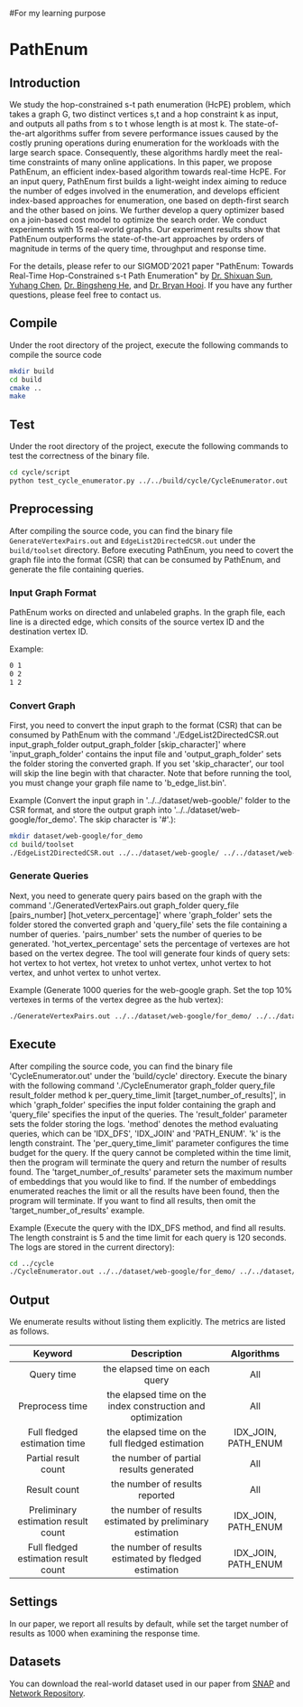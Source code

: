 #For my learning purpose

# PathEnum
## Introduction

We study the hop-constrained s-t path enumeration (HcPE) problem, which takes a graph G, two distinct vertices s,t and a hop constraint k as input, and outputs all paths from s to t whose length is at most k. The state-of-the-art algorithms suffer from severe performance issues caused by the costly pruning operations during enumeration for the workloads with the large search space. Consequently, these algorithms hardly meet the real-time constraints of many online applications. In this paper, we propose PathEnum, an efficient index-based algorithm towards real-time HcPE. For an input query, PathEnum first builds a light-weight index aiming to reduce the number of edges involved in the enumeration, and develops efficient index-based approaches for enumeration, one based on depth-first search and the other based on joins. We further develop a query optimizer based on a join-based cost model to optimize the search order. We conduct experiments with 15 real-world graphs. Our experiment results show that PathEnum outperforms the state-of-the-art approaches by orders of magnitude in terms of the query time, throughput and response time.

For the details, please refer to our SIGMOD'2021 paper
"PathEnum: Towards Real-Time Hop-Constrained s-t Path Enumeration"
by [Dr. Shixuan Sun](https://shixuansun.github.io/), [Yuhang Chen](https://alexcyh7.github.io/),
[Dr. Bingsheng He](https://www.comp.nus.edu.sg/~hebs/), and [Dr. Bryan Hooi](https://bhooi.github.io/).
If you have any further questions, please feel free to contact us.


## Compile
Under the root directory of the project, execute the following commands to compile the source code 

```zsh
mkdir build
cd build
cmake ..
make
```

## Test
Under the root directory of the project, execute the following commands to test the correctness of the binary file.

```zsh
cd cycle/script
python test_cycle_enumerator.py ../../build/cycle/CycleEnumerator.out
```

## Preprocessing
After compiling the source code, you can find the binary file `GenerateVertexPairs.out` and `EdgeList2DirectedCSR.out` under the `build/toolset` directory. Before executing PathEnum, you need to covert the graph file into the format (CSR) that can be consumed by PathEnum, and generate the file containing queries.

### Input Graph Format

PathEnum works on directed and unlabeled graphs.
In the graph file, each line is a directed edge, which consits of the source vertex ID and the destination vertex ID.
    
Example:
    
```zsh
0 1
0 2
1 2
```

### Convert Graph
First, you need to convert the input graph to the format (CSR) that can be consumed by PathEnum with the command './EdgeList2DirectedCSR.out input_graph_folder output_graph_folder [skip_character]' where 'input_graph_folder' contains the input file and 'output_graph_folder' sets
the folder storing the converted graph. If you set 'skip_character', our tool will skip the line begin with that character. Note that before running the tool, you must change your graph file name to 'b_edge_list.bin'.

Example (Convert the input graph in '../../dataset/web-gooble/' folder to the CSR format, and store the output graph into '../../dataset/web-google/for_demo'. The skip character is '#'.):

```zsh
mkdir dataset/web-google/for_demo
cd build/toolset
./EdgeList2DirectedCSR.out ../../dataset/web-google/ ../../dataset/web-google/for_demo/ #
```

### Generate Queries

Next, you need to generate query pairs based on the graph with the command
'./GeneratedVertexPairs.out graph_folder query_file [pairs_number] [hot_veterx_percentage]' where 'graph_folder' sets the folder stored the converted graph and 'query_file' sets the file containing a number of queries. 'pairs_number' sets the number of queries to be generated. 'hot_vertex_percentage' sets the percentage of vertexes are hot based on the vertex degree. The tool will generate four kinds of query sets:
hot vertex to hot vertex, hot vretex to unhot vertex, unhot vertex to hot vertex, and unhot vertex to unhot vertex.

Example (Generate 1000 queries for the web-google graph. Set the top 10% vertexes in terms of the vertex degree as the hub vertex):

```zsh
./GenerateVertexPairs.out ../../dataset/web-google/for_demo/ ../../dataset/web-google/for_demo/ 1000 0.1
```
## Execute
After compiling the source code, you can find the binary file 'CycleEnumerator.out'
under the 'build/cycle' directory. Execute the binary with the following
command './CycleEnumerator graph_folder query_file result_folder method k per_query_time_limit [target_number_of_results]',
in which 'graph_folder' specifies the input folder containing the graph and 'query_file' specifies the
input of the queries. The 'result_folder' parameter sets the folder storing the logs. 'method' denotes the method evaluating queries, which can be 'IDX_DFS', 'IDX_JOIN' and 'PATH_ENUM'. 'k' is the length constraint. The 'per_query_time_limit' parameter configures the
time budget for the query. If the query cannot be completed within the time limit,
then the program will terminate the query and return the number of results found. The 'target_number_of_results' parameter sets the maximum number of
embeddings that you would like to find. If the number of embeddings enumerated
reaches the limit or all the results have been found, then the program will terminate. If you want to find all results, then omit the 'target_number_of_results' example. 

Example (Execute the query with the IDX_DFS method, and find all results.
The length constraint is 5 and the time limit for each query is 120 seconds. The logs are stored in the current directory):

```zsh
cd ../cycle
./CycleEnumerator.out ../../dataset/web-google/for_demo/ ../../dataset/web-google/for_demo/hot2hot_pairs.bin ./ "IDX_DFS" 5 120
```

## Output
We enumerate results without listing them explicitly. The metrics are listed as follows.

|Keyword                               | Description                                                 | Algorithms                     |
| :----------------------------------: | :---------------------------------------------------------: | :----------------------------: |
| Query time                           | the elapsed time on each query                              | All                            |
| Preprocess time                      | the elapsed time on the index construction and optimization | All                            |
| Full fledged estimation time         | the elapsed time on the full fledged estimation             | IDX_JOIN, PATH_ENUM            |
| Partial result count                 | the number of partial results generated                     | All                            |
| Result count                         | the number of results reported                              | All                            |
| Preliminary estimation result count  | the number of results estimated by preliminary estimation   | IDX_JOIN, PATH_ENUM            |
| Full fledged estimation result count | the number of results estimated by fledged estimation       | IDX_JOIN, PATH_ENUM            |


## Settings

In our paper, we report all results by default, while set the target number of results as 1000 when examining the response time.

## Datasets

You can download the real-world dataset used in our paper from [SNAP](http://snap.stanford.edu/data/) and [Network Repository](http://networkrepository.com/networks.php).

